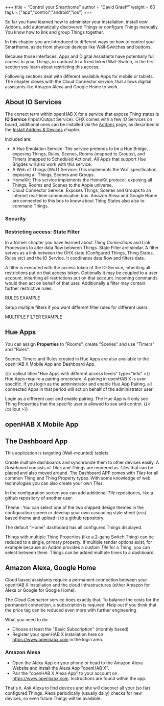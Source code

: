 +++
title = "Control your Smarthome"
author = "David Graeff"
weight = 60
tags = ["app","control","android","ios"]
+++

So far you have learned how to administer your installation, install new Addons, add automatically discovered Things or configure Things manually. You know how to link and group Things together.

In this chapter you are introduced to different ways on how to control your Smarthome, aside from physical devices like Wall-Switches and buttons.

Because those interfaces, Apps and Digital Assistants have potentially full access to your Things, in contrast to a fixed linked Wall-Switch, in the first section you learn about restricting this access.

Following sections deal with different available Apps for mobile or tablets. The chapter closes with the Cloud Connector service, that allows digitial assistants like Amazon Alexa and Google Home to work.

## About IO Services

The correct term within openHAB X for a service that expose Thing states is **IO Service** (Input/Output Service). OHX comes with a few IO Services on board, additional ones can be installed via the <a class="demolink" href="">Addons</a> page, as described in the [Install Addons &amp; Devices](/userguide/addons) chapter.

Included are:

* A Hue Emulation Service: The service pretends to be a Hue Bridge, exposing Things, Rules, Scenes, Rooms (mapped to Groups), and Timers (mapped to Scheduled Actions). All Apps that support Hue Brigdes will also work with this service.
* A Web of Things (WoT) Service: This implements the WoT specification, exposing all Things, Scenes and Groups.
* HomeKit: This service implements the HomeKit protocol, exposing all Things, Rooms and Scenes to the Apple universe.
* Cloud Connector Service: Exposes Things, Scenes and Groups to an internet real-time communication bus. Amazon Alexa and Google Home are connected to this bus to know about Thing States also also to command Things.

### Security

### Restricting access: State Filter

In a former chapter you have learned about *Thing Connections* and Link Processors to alter data flow between Things. State Filter are similar. A filter serves as a link between the OHX state (Configured Things, Thing States, Rules etc) and the IO Service. It coodinates data flow and filters data.

A filter is executed with the access token of the IO Service, inheriting all restrictions put on that access token. Optionally it may be coupled to a user account, inheriting all restrictions put on that account. Incoming commands would then act on behalf of that user. Additionally a filter may contain further restrictive rules.

RULES EXAMPLE

Setup multiple filters if you want different filter rules for different users.

MULTIPLE FILTER EXAMPLE

## Hue Apps

You can assign **Properties** to "Rooms", create "Scenes" and use "Timers" and "Rules".

Scenes, Timers and Rules created in Hue Apps are also available to the openHAB X Mobile App
and Dashboard App.

{{< callout title="Hue Apps with different access levels" type="info" >}}
Hue Apps require a pairing procedure.
A pairing in openHAB X is user specific. If you login as the administrator and enable Hue App Pairing,
all connected Apps in that period will act on behalf of the administrator user.

Login as a different user and enable pairing. The Hue App will only see Thing Properties that the specific user is allowed to see and control.
{{< /callout >}}

## openHAB X Mobile App


## The Dashboard App

This application is targeting (Wall-mounted) tablets. 

Create multiple dashboards and synchronize them to other devices easily.
A *Dashboard* consists of *Tiles* and Things are rendered as *Tiles* that can be placed and also moved around. The Dashboard APP comes with *Tiles* for all common Thing and Thing Property types. With some knowledge of web technologies you can also create your own *Tiles*.

In the configuration screen you can add additional *Tile* repositories, like a github repository of another user.

Theme
: You can select one of the two shipped design themes in the configuration screen or develop your own cascading style sheet (css) based theme and upload it to a github repository.

The default "Home" dashboard has all configured Things displayed.

Things with multiple Thing Properties (like a 2-gang Switch Thing) can be reduced to a single, primary property. If multiple render options exist, for example because an Addon provides a custom *Tile* for a Thing, you can select between them. Things can be added multiple times to a dashboard.

## Amazon Alexa, Google Home

Cloud based assistants require a permanent connection between your openHAB X installation and the cloud infrastructures (either Amazon for Alexa or Google for Google Home).

The *Cloud Connector* service does exactly that. To balance the costs for the permanent connection, a subscription is required. Help out if you think that the price tag can be reduced even more with further engineering.

What you need to do:

* Choose at least the "Basic Subscription" (monthly based)
* Register your openHAB X installation here on https://www.openhabx.com in the login area.

### Amazon Alexa

* Open the Alexa App on your phone or head to the Amazon Alexa Website and install the Alexa App "openHAB X".
* Pair the "openHAB X Alexa App" to your account on https://www.openhabx.com. Instructions are found within the app.

That's it. Ask Alexa to find devices and she will discover all your (so far) configured Things. Alexa periodically (usually daily) checks for new devices, so even future Things will be available.